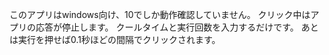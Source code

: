 このアプリはwindows向け、10でしか動作確認していません。
クリック中はアプリの応答が停止します。
クールタイムと実行回数を入力するだけです。
あとは実行を押せば0.1秒ほどの間隔でクリックされます。